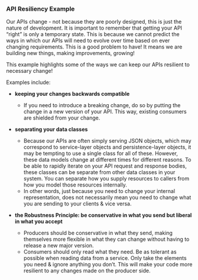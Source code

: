 ### **API Resiliency Example**

Our APIs change - not because they are poorly designed, this is just the nature of development. It is important to remember that getting your API “right” is only a temporary state. This is because we cannot predict the ways in which our APIs will need to evolve over time based on ever changing requirements. This is a good problem to have! It means we are building new things, making improvements, growing!

This example highlights some of the ways we can keep our APIs resilient to necessary change!

Examples include:
- **keeping your changes backwards compatible**
    - If you need to introduce a breaking change, do so by putting the change in a new version of your API. This way, existing consumers are shielded from your change.
    
    
- **separating your data classes**
    - Because our APIs are often simply serving JSON objects, which may correspond to service-layer objects and persistence-layer objects, it may be tempting to use a single class for all of these. However, these data models change at different times for different reasons. To be able to rapidly iterate on your API request and response bodies, these classes can be separate from other data classes in your system. You can separate how you supply resources to callers from how you model those resources internally. 
    - In other words, just because you need to change your internal representation, does not necessarily mean you need to change what you are sending to your clients & vice versa.


- **the Robustness Principle: be conservative in what you send but liberal in what you accept**
    - Producers should be conservative in what they send, making themselves more flexible in what they can change without having to release a new major version.
    - Consumers should only read what they need. Be as tolerant as possible when reading data from a service. Only take the elements you need & ignore anything you don’t. This will make your code more resilient to any changes made on the producer side.